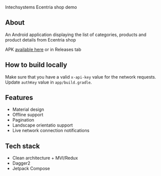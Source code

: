 Intechsystems Ecentria shop demo

## About
An Android application displaying the list of categories, products and product details from Ecentria shop

APK [available here](https://github.com/xzhorikx/intechsystems-ecentria-shop/releases/download/release/app-release.apk) or in Releases tab

## How to build locally
Make sure that you have a valid `x-api-key` value for the network requests. Update `authKey` value in `app/build.gradle`.

## Features
- Material design
- Offline support
- Pagination
- Landscape orientatio support
- Live network connection notifications

## Tech stack
- Clean architecture + MVI/Redux
- Dagger2
- Jetpack Compose
